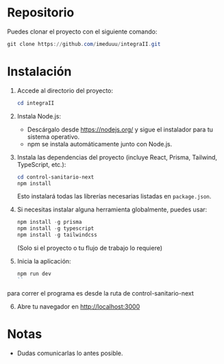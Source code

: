 # Repositorio

Puedes clonar el proyecto con el siguiente comando:

```powershell
git clone https://github.com/imeduuu/integraII.git
```

# Instalación

1. Accede al directorio del proyecto:
   ```powershell
   cd integraII
   ```

2. Instala Node.js:
   - Descárgalo desde https://nodejs.org/ y sigue el instalador para tu sistema operativo.
   - npm se instala automáticamente junto con Node.js.

3. Instala las dependencias del proyecto (incluye React, Prisma, Tailwind, TypeScript, etc.):
   ```powershell
   cd control-sanitario-next
   npm install
   ```
   Esto instalará todas las librerías necesarias listadas en `package.json`.

4. Si necesitas instalar alguna herramienta globalmente, puedes usar:
   ```powershell
   npm install -g prisma
   npm install -g typescript
   npm install -g tailwindcss
   ```
   (Solo si el proyecto o tu flujo de trabajo lo requiere)

5. Inicia la aplicación:
   ```powershell
   npm run dev
   ``
para correr el programa es desde la ruta de control-sanitario-next

6. Abre tu navegador en [http://localhost:3000](http://localhost:3000)

# Notas
- Dudas comunicarlas lo antes posible.